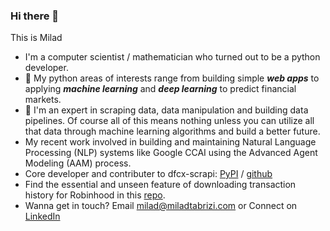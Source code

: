 ### Hi there 👋

This is Milad

- I'm a computer scientist / mathematician who turned out to be a python developer.
- :snake: My python areas of interests range from building simple ***web apps*** to applying ***machine learning*** and ***deep learning*** to predict financial markets. 
- :signal_strength: I'm an expert in scraping data, data manipulation and building data pipelines. Of course all of this means nothing unless you can utilize all that data through machine learning algorithms and build a better future.
- My recent work involved in building and maintaining Natural Language Processing (NLP) systems like Google CCAI using the Advanced Agent Modeling (AAM) process.
- Core developer and contributer to dfcx-scrapi: [PyPI](https://pypi.org/project/dfcx-scrapi/) / [github](https://github.com/GoogleCloudPlatform/dfcx-scrapi)
- Find the essential and unseen feature of downloading transaction history for Robinhood in this [repo](https://github.com/MRyderOC/robinhood-history-to-csv).
- Wanna get in touch? Email [milad@miladtabrizi.com](mailto:milad@miladtabrizi.com) or Connect on [LinkedIn](https://www.linkedin.com/in/m-tabrizi/)
